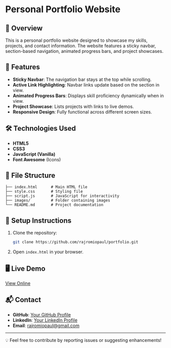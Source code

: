 # Personal Portfolio Website

## 🚀 Overview
This is a personal portfolio website designed to showcase my skills, projects, and contact information. The website features a sticky navbar, section-based navigation, animated progress bars, and project showcases.

## 🎨 Features
- **Sticky Navbar**: The navigation bar stays at the top while scrolling.
- **Active Link Highlighting**: Navbar links update based on the section in view.
- **Animated Progress Bars**: Displays skill proficiency dynamically when in view.
- **Project Showcase**: Lists projects with links to live demos.
- **Responsive Design**: Fully functional across different screen sizes.

## 🛠️ Technologies Used
- **HTML5**
- **CSS3**
- **JavaScript (Vanilla)**
- **Font Awesome** (Icons)

## 📂 File Structure
```
├── index.html      # Main HTML file
├── style.css       # Styling file
├── script.js       # JavaScript for interactivity
├── images/         # Folder containing images
└── README.md       # Project documentation
```

## 🔧 Setup Instructions
1. Clone the repository:
   ```sh
   git clone https://github.com/rajromiopaul/portfolio.git
   ```
2. Open `index.html` in your browser.

## 🖥️ Live Demo
[View Online]([https://your-live-demo-link.com](https://rajromiopaul.github.io/portfolio/))

## 📬 Contact
- **GitHub**: [Your GitHub Profile](https://github.com/rajromiopaul)
- **LinkedIn**: [Your LinkedIn Profile](https://www.linkedin.com/in/rajromiopaul)
- **Email**: rajromiopaul@gmail.com

---
💡 Feel free to contribute by reporting issues or suggesting enhancements!
